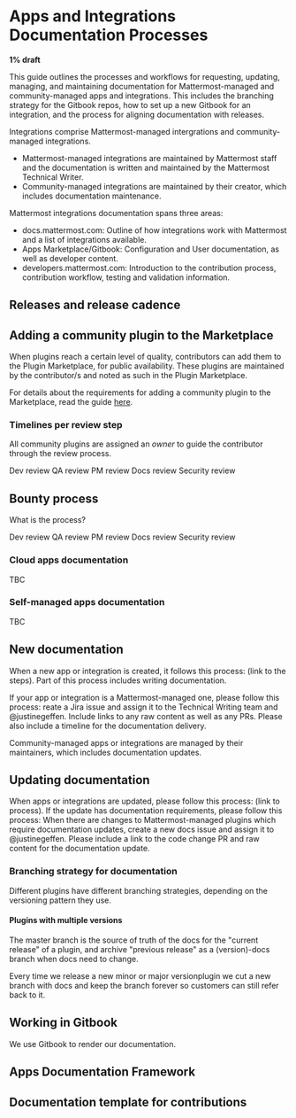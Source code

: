 # Apps and Integrations Documentation Processes

**1% draft**

This guide outlines the processes and workflows for requesting, updating, managing, and maintaining documentation for Mattermost-managed and community-managed apps and integrations. This includes the branching strategy for the Gitbook repos, how to set up a new Gitbook for an integration, and the process for aligning documentation with releases.

Integrations comprise Mattermost-managed intergrations and community-managed integrations.

- Mattermost-managed integrations are maintained by Mattermost staff and the documentation is written and maintained by the Mattermost Technical Writer.
- Community-managed integrations are maintained by their creator, which includes documentation maintenance.

Mattermost integrations documentation spans three areas:

- docs.mattermost.com: Outline of how integrations work with Mattermost and a list of integrations available.
- Apps Marketplace/Gitbook: Configuration and User documentation, as well as developer content.
- developers.mattermost.com: Introduction to the contribution process, contribution workflow, testing and validation information.

## Releases and release cadence

## Adding a community plugin to the Marketplace

When plugins reach a certain level of quality, contributors can add them to the Plugin Marketplace, for public availability. These plugins are maintained by the contributor/s and noted as such in the Plugin Marketplace. 

For details about the requirements for adding a community plugin to the Marketplace, read the guide [here](https://developers.mattermost.com/extend/plugins/community-plugin-marketplace/).

### Timelines per review step

All community plugins are assigned an _owner_ to guide the contributor through the review process. 

Dev review
QA review
PM review
Docs review
Security review

## Bounty process

What is the process? 

Dev review
QA review
PM review
Docs review
Security review

### Cloud apps documentation

TBC

### Self-managed apps documentation

TBC

## New documentation

When a new app or integration is created, it follows this process: (link to the steps). Part of this process includes writing documentation.

If your app or integration is a Mattermost-managed one, please follow this process: reate a Jira issue and assign it to the Technical Writing team and @justinegeffen. Include links to any raw content as well as any PRs. Please also include a timeline for the documentation delivery.

Community-managed apps or integrations are managed by their maintainers, which includes documentation updates.

## Updating documentation

When apps or integrations are updated, please follow this process: (link to process). If the update has documentation requirements, please follow this process: When there are changes to Mattermost-managed plugins which require documentation updates, create a new docs issue and assign it to @justinegeffen. Please include a link to the code change PR and raw content for the documentation update.

### Branching strategy for documentation

Different plugins have different branching strategies, depending on the versioning pattern they use.

#### Plugins with multiple versions

The master branch is the source of truth of the docs for the "current release" of a plugin, and archive "previous release" as a (version)-docs branch when docs need to change.

Every time we release a new minor or major versionplugin we cut a new branch with docs and keep the branch forever so customers can still refer back to it.

## Working in Gitbook

We use Gitbook to render our documentation.

## Apps Documentation Framework

## Documentation template for contributions
